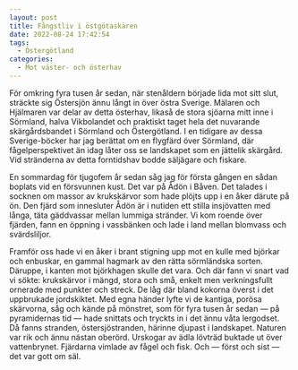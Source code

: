 ```yaml
---
layout: post
title: Fångstliv i östgötaskären
date: 2022-08-24 17:42:54
tags: 
  - Östergötland 
categories: 
  - Mot väster- och österhav
---
```


För omkring fyra tusen år sedan, när stenåldern började lida mot sitt slut, sträckte sig Östersjön ännu långt in över östra Sverige. Mälaren och Hjälmaren var delar av detta österhav, likaså de stora sjöarna mitt inne i Sörmland, halva Vikbolandet och praktiskt taget hela det nuvarande skärgårdsbandet i Sörmland och Östergötland. I en tidigare av dessa Sverige-böcker har jag berättat om en flygfärd över Sörmland, där fågelperspektivet än idag låter oss se landskapet som en jättelik skärgård. Vid stränderna av detta forntidshav bodde säljägare och fiskare.

En sommardag för tjugofem år sedan såg jag för första gången en sådan boplats vid en försvunnen kust. Det var på Ådön i Båven. Det talades i socknen om massor av krukskärvor som hade plöjts upp i en åker därute på ön. Den fjärd som innesluter Ådön är i nutiden ett stilla insjövatten med långa, täta gäddvassar mellan lummiga stränder. Vi kom roende över fjärden, fann en öppning i vassbänken och lade i land mellan blomvass och svärdsliljor.

Framför oss hade vi en åker i brant stigning upp mot en kulle med björkar och enbuskar, en gammal hagmark av den rätta sörmländska sorten. Däruppe, i kanten mot björkhagen skulle det vara. Och där fann vi snart vad vi sökte: krukskärvor i mängd, stora och små, enkelt men verkningsfullt ornerade med punkter och streck. De låg där bland kokorna överst i det uppbrukade jordskiktet. Med egna händer lyfte vi de kantiga, porösa skärvorna, såg och kände på mönstret, som för fyra tusen år sedan &mdash; på pyramidernas tid &mdash; hade snittats och tryckts in i det ännu våta lergodset. Då fanns stranden, östersjöstranden, härinne djupast i landskapet. Naturen var rik och ännu nästan oberörd. Urskogar av ädla lövträd buktade ut över vattenbrynet. Fjärdarna vimlade av fågel och fisk. Och &mdash; först och sist &mdash; det var gott om säl.

